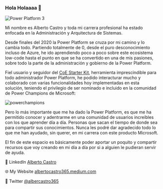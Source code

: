 ### Hola Holaaaa 👋 
![Power Platform 3](https://github.com/albertocastro365/albertocastro365/assets/57954993/a0bf3e74-0d53-4e9a-a7bf-5bcef359a981)

Mi nombre es Alberto Castro y toda mi carrera profesional ha estado enfocada en la Administración y Arquitectura de Sistemas.

Desde finales del 2020 la Power Platform se cruza por mi camino y lo cambia todo. Partiendo totalmente de 0, desde el puro desconocimiento incluso de Azure, he ido aprendiendo poco a poco sobre este ecosistema low-code hasta el punto en que se ha convertido en una de mis pasiones, sobre todo la parte de la administración y gobierno de la Power Platform. 

Fiel usuario y seguidor del [CoE Starter Kit](https://github.com/microsoft/coe-starter-kit), herramienta imprescindible para todo administrador Power Platform, he podido interacturar mucho y colaborado con varias funcionalidades hoy implementadas en esta solución, teniendo el privilegio de ser nominado e incluido en la comunidad de Power Champions de Microsoft:

![powerchampions](https://github.com/albertocastro365/albertocastro365/assets/57954993/39a761dc-4a0f-413a-a453-9b5e16534274)


Pero lo más importante que me ha dado la Power Platform, es que me ha permitido conocer y adentrarme en una comunidad de usuarios increíbles con los que aprender día a día. Personas que sacan el tiempo de donde sea para compartir sus conocimientos. Nunca les podré dar agradecido todo lo que me han ayudado, sin querer, en mi carrera con este producto Microsoft.

El fin de este espacio es básicamente poder aportar un poquito y compartir recursos que voy creando en mi día a día por si a alguien le pudieran servir de ayuda.

💼 LinkedIn [Alberto Castro](https://www.linkedin.com/in/albertocastro365/)

🌐 My Website [albertocastro365.medium.com](https://albertocastro365.medium.com/)

💬 Twitter [@albercastro365](https://twitter.com/albercastro365)

<!--
**albertocastro365/albertocastro365** is a ✨ _special_ ✨ repository because its `README.md` (this file) appears on your GitHub profile.

Here are some ideas to get you started:

- 🔭 I’m currently working on ...
- 🌱 I’m currently learning ...
- 👯 I’m looking to collaborate on ...
- 🤔 I’m looking for help with ...
- 💬 Ask me about ...
- 📫 How to reach me: ...
- 😄 Pronouns: ...
- ⚡ Fun fact: ...
-->
